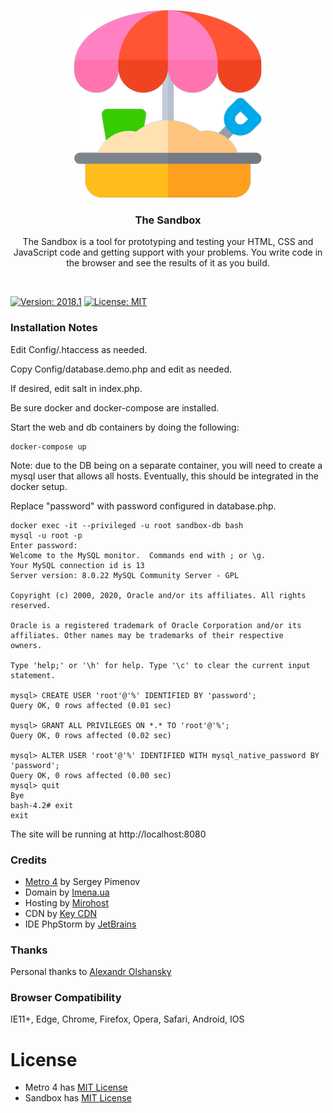 <p align="center">
  <a href="https://metroui.org.ua/v4/">
    <img src="Views/images/logo.png" alt="">
  </a>

  <h3 align="center">The Sandbox</h3>

  <p align="center">
    The Sandbox is a tool for prototyping and testing your HTML, CSS and JavaScript code and getting support with your problems.
    You write code in the browser and see the results of it as you build.
    <br>
  </p>
</p>

<br>

[![Version: 2018.1](https://img.shields.io/badge/version-2018.1-brightgreen.svg)](https://github.com/olton/Sandbox)
[![License: MIT](https://img.shields.io/badge/License-MIT-blue.svg?style=flat)](https://github.com/olton/Sandbox/blob/master/LICENSE)

### Installation Notes
Edit Config/.htaccess as needed.

Copy Config/database.demo.php and edit as needed.

If desired, edit salt in index.php.

Be sure docker and docker-compose are installed.

Start the web and db containers by doing the following:
```
docker-compose up
```
Note: due to the DB being on a separate container, you will need to create a mysql user that allows all hosts.  Eventually, this should be integrated in the docker setup.

Replace "password" with password configured in database.php.
```
docker exec -it --privileged -u root sandbox-db bash
mysql -u root -p
Enter password:
Welcome to the MySQL monitor.  Commands end with ; or \g.
Your MySQL connection id is 13
Server version: 8.0.22 MySQL Community Server - GPL

Copyright (c) 2000, 2020, Oracle and/or its affiliates. All rights reserved.

Oracle is a registered trademark of Oracle Corporation and/or its
affiliates. Other names may be trademarks of their respective
owners.

Type 'help;' or '\h' for help. Type '\c' to clear the current input statement.

mysql> CREATE USER 'root'@'%' IDENTIFIED BY 'password';
Query OK, 0 rows affected (0.01 sec)

mysql> GRANT ALL PRIVILEGES ON *.* TO 'root'@'%';
Query OK, 0 rows affected (0.02 sec)

mysql> ALTER USER 'root'@'%' IDENTIFIED WITH mysql_native_password BY 'password';
Query OK, 0 rows affected (0.00 sec)
mysql> quit
Bye
bash-4.2# exit
exit
```
The site will be running at http://localhost:8080

### Credits
- [Metro 4](https://metroui.org.ua) by Sergey Pimenov
- Domain by [Imena.ua](https://imena.ua)
- Hosting by [Mirohost](https://mirohost.net)
- CDN by [Key CDN](https://www.keycdn.com/)
- IDE PhpStorm by [JetBrains](https://www.jetbrains.com/)

### Thanks
Personal thanks to [Alexandr Olshansky](https://www.facebook.com/olshanskiy)

### Browser Compatibility
IE11+, Edge, Chrome, Firefox, Opera, Safari, Android, IOS

# License
- Metro 4 has [MIT License](https://github.com/olton/Metro-UI-CSS/blob/master/LICENSE)
- Sandbox has [MIT License](https://github.com/olton/Sandbox/blob/master/LICENSE)
